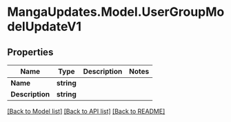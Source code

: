 # MangaUpdates.Model.UserGroupModelUpdateV1

## Properties

Name | Type | Description | Notes
------------ | ------------- | ------------- | -------------
**Name** | **string** |  | 
**Description** | **string** |  | 

[[Back to Model list]](../README.md#documentation-for-models) [[Back to API list]](../README.md#documentation-for-api-endpoints) [[Back to README]](../README.md)

